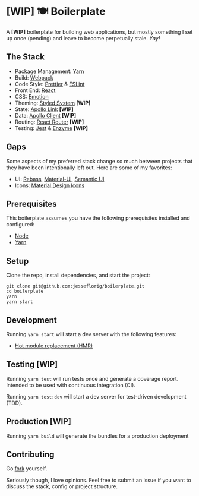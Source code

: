 # [WIP] 🍽 Boilerplate

A **[WIP]** boilerplate for building web applications, but mostly something I set up once (pending) and leave to become perpetually stale. *Yay!*

## The Stack
 
 - Package Management: [Yarn](https://yarnpkg.com/en/)
 - Build: [Webpack](https://webpack.js.org/)
 - Code Style: [Prettier](https://github.com/prettier/prettier) & [ESLint](https://eslint.org)
 - Front End: [React](https://reactjs.org/)
 - CSS: [Emotion](https://emotion.sh/)
 - Theming: [Styled System](https://github.com/jxnblk/styled-system) **[WIP]**
 - State: [Apollo Link](https://www.apollographql.com/docs/link/) **[WIP]**
 - Data: [Apollo Client](https://www.apollographql.com/docs/react/) **[WIP]**
 - Routing: [React Router](https://reacttraining.com/react-router/) **[WIP]**
 - Testing: [Jest](https://jestjs.io/) & [Enzyme](https://airbnb.io/projects/enzyme/) **[WIP]**

## Gaps
Some aspects of my preferred stack change so much between projects that they have been intentionally left out. Here are some of my favorites:

 - UI: [Rebass](https://rebassjs.org/), [Material-UI](https://material-ui.com/), [Semantic UI](https://semantic-ui.com/)
 - Icons: [Material Design Icons](https://materialdesignicons.com/)

## Prerequisites
This boilerplate assumes you have the following prerequisites installed and configured:
 - [Node](https://nodejs.org/en/)
 - [Yarn](https://yarnpkg.com/en/)

## Setup
Clone the repo, install dependencies, and start the project:
```
git clone git@github.com:jesseflorig/boilerplate.git
cd boilerplate
yarn
yarn start
```

## Development
Running `yarn start` will start a dev server  with the following features:
 - [Hot module replacement (HMR)](https://webpack.js.org/concepts/hot-module-replacement/)

## Testing [WIP]
Running `yarn test` will run tests once and generate a coverage report. Intended to be used with continuous integration (CI).

Running `yarn test:dev` will start a dev server for test-driven development (TDD). 
## Production [WIP]
Running `yarn build` will generate the bundles for a production deployment

## Contributing
Go [fork](https://help.github.com/articles/fork-a-repo/) yourself.

Seriously though, I love opinions. Feel free to submit an issue if you want to discuss the stack, config or project structure.
